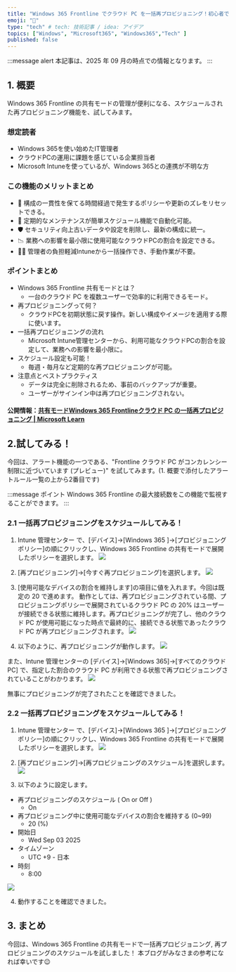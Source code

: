 ```yaml
---
title: "Windows 365 Frontline でクラウド PC を一括再プロビジョニング！初心者でもわかる便利機能"
emoji: "🚁"
type: "tech" # tech: 技術記事 / idea: アイデア
topics: ["Windows", "Microsoft365", "Windows365","Tech" ]
published: false
---
```


:::message alert
本記事は、2025 年 09 月の時点での情報となります。
:::

## 1. 概要
Windows 365 Frontline の共有モードの管理が便利になる、スケジュールされた再プロビジョニング機能を、試してみます。

### 想定読者
- Windows 365を使い始めたIT管理者
- クラウドPCの運用に課題を感じている企業担当者
- Microsoft Intuneを使っているが、Windows 365との連携が不明な方

### この機能のメリットまとめ
- 🎯 構成の一貫性を保てる時間経過で発生するポリシーや更新のズレをリセットできる。
- 🔄 定期的なメンテナンスが簡単スケジュール機能で自動化可能。
- 🛡️ セキュリティ向上古いデータや設定を削除し、最新の構成に統一。
- 📉 業務への影響を最小限に使用可能なクラウドPCの割合を設定できる。
- 🧑‍💻 管理者の負担軽減Intuneから一括操作でき、手動作業が不要。

### ポイントまとめ
- Windows 365 Frontline 共有モードとは？
    - 一台のクラウド PC を複数ユーザーで効率的に利用できるモード。
- 再プロビジョニングって何？
    - クラウドPCを初期状態に戻す操作。新しい構成やイメージを適用する際に使います。
- 一括再プロビジョニングの流れ
    - Microsoft Intune管理センターから、利用可能なクラウドPCの割合を設定して、業務への影響を最小限に。
- スケジュール設定も可能！
    - 毎週・毎月など定期的な再プロビジョニングが可能。
- 注意点とベストプラクティス
    - データは完全に削除されるため、事前のバックアップが重要。
    - ユーザーがサインイン中は再プロビジョニングされない。



#### 公開情報：[共有モードWindows 365 Frontlineクラウド PC の一括再プロビジョニング | Microsoft Learn ](https://learn.microsoft.com/ja-jp/windows-365/enterprise/frontline-shared-bulk-reprovision)

## 2.試してみる！ 
今回は、アラート機能の一つである、"Frontline クラウド PC がコンカレンシー制限に近づいています (プレビュー)" を試してみます。(1. 概要で添付したアラートルール一覧の上から2番目です)

:::message
ポイント Windows 365 Frontline の最大接続数をこの機能で監視することができます。
:::

### 2.1 一括再プロビジョニングをスケジュールしてみる！

1. Intune 管理センター で、[デバイス]->[Windows 365 ]->[プロビジョニング ポリシー]の順にクリックし、Windows 365 Frontline の共有モードで展開したポリシーを選択します。
![](https://storage.googleapis.com/zenn-user-upload/4ed03dc37626-20250903.png)

2. [再プロビジョニング]->[今すぐ再プロビジョニング]を選択します。
![](https://storage.googleapis.com/zenn-user-upload/adcfa5ec8485-20250903.png)

3. [使用可能なデバイスの割合を維持します]の項目に値を入れます。今回は既定の 20 で進めます。
動作としては、再プロビジョニングされている間、プロビジョニングポリシーで展開されているクラウド PC の 20% はユーザーが接続できる状態に維持します。再プロビジョニングが完了し、他のクラウド PC が使用可能になった時点で最終的に、接続できる状態であったクラウド PC が再プロビジョニングされます。
![](https://storage.googleapis.com/zenn-user-upload/42d5d683f6ac-20250903.png)

4. 以下のように、再プロビジョニングが動作します。
![](https://storage.googleapis.com/zenn-user-upload/b0d675458650-20250903.png)

また、Intune 管理センターの [デバイス]->[Windows 365]->[すべてのクラウド PC] で、指定した割合のクラウド PC が利用できる状態で再プロビジョニングされていることがわかります。
![](https://storage.googleapis.com/zenn-user-upload/475f86e0aab8-20250903.png)

無事にプロビジョニングが完了されたことを確認できました。



### 2.2 一括再プロビジョニングをスケジュールしてみる！

1. Intune 管理センター で、[デバイス]->[Windows 365 ]->[プロビジョニング ポリシー]の順にクリックし、Windows 365 Frontline の共有モードで展開したポリシーを選択します。
![](https://storage.googleapis.com/zenn-user-upload/4ed03dc37626-20250903.png)

2. [再プロビジョニング]->[再プロビジョニングのスケジュール]を選択します。
![](https://storage.googleapis.com/zenn-user-upload/756e077b163f-20250903.png)

3. 以下のように設定します。
- 再プロビジョニングのスケジュール ( On or Off )
    - On
- 再プロビジョニング中に使用可能なデバイスの割合を維持する (0~99)
    - 20 (%)
- 開始日
    - Wed Sep 03 2025
- タイムゾーン
    - UTC +9 - 日本
- 時刻 
    - 8:00

![](https://storage.googleapis.com/zenn-user-upload/8a7f01db0334-20250903.png)

4. 動作することを確認できました。

## 3. まとめ
今回は、Windows 365 Frontline の共有モードで一括再プロビジョニング, 再プロビジョニングのスケジュールを試しました！
本ブログがみなさまの参考になれば幸いです😉








